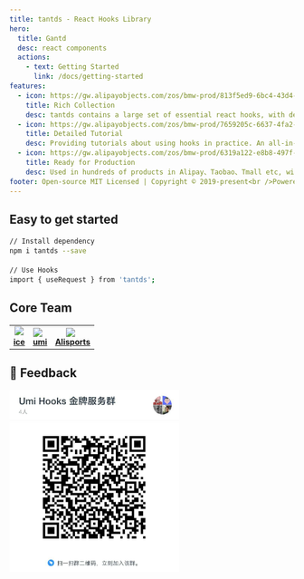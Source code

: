 ```yaml
---
title: tantds - React Hooks Library
hero:
  title: Gantd
  desc: react components
  actions:
    - text: Getting Started
      link: /docs/getting-started
features:
  - icon: https://gw.alipayobjects.com/zos/bmw-prod/813f5ed9-6bc4-43d4-9f74-ec81ecf35733/k7htg6n4_w144_h144.png
    title: Rich Collection
    desc: tantds contains a large set of essential react hooks, with demos and examples for each one of them.
  - icon: https://gw.alipayobjects.com/zos/bmw-prod/7659205c-6637-4fa2-8529-d32e5818304b/k7htflfb_w144_h144.png
    title: Detailed Tutorial
    desc: Providing tutorials about using hooks in practice. An all-in-one place to learn for pro coders and newcomers.
  - icon: https://gw.alipayobjects.com/zos/bmw-prod/6319a122-e8b8-497f-9b45-37cfbe77edaa/k7htfx7t_w144_h144.png
    title: Ready for Production
    desc: Used in hundreds of products in Alipay、Taobao、Tmall etc, with high quality and robustness.
footer: Open-source MIT Licensed | Copyright © 2019-present<br />Powered by [dumi](https://d.umijs.org)
---
```


## Easy to get started

```bash
// Install dependency
npm i tantds --save

// Use Hooks
import { useRequest } from 'tantds';
```

## Core Team

<table>
  <tbody>
    <tr>
      <td align="center">
        <a target="_blank" href="https://github.com/alibaba/ice">
          <img
            width="32"
            src="https://img.alicdn.com/tfs/TB1Jd.tb79l0K4jSZFKXXXFjpXa-482-264.png"
          />
          <br>
          <strong>ice</strong>
        </a>
      </td>
      <td align="center">
        <a target="_blank" href="https://github.com/umijs/umi">
          <img
            width="32"
            style="vertical-align: -0.32em; margin-right: 8px;"
            src="https://img.alicdn.com/tfs/TB1fhqaLAT2gK0jSZFkXXcIQFXa-132-130.png"
          />
          <br>
          <strong>umi</strong>
        </a>
      </td>
       <td align="center">
        <a target="_blank" href="https://www.alisports.com/">
          <img
            width="32"
            style="vertical-align: -0.32em; margin-right: 8px;"
            src="https://gw.alicdn.com/tfs/TB13XKjLuL2gK0jSZFmXXc7iXXa-205-59.png"
          />
          <br>
          <strong>Alisports</strong>
        </a>
      </td>
    </tr>
  </tbody>
</table>

## 👥 Feedback

<img src="https://raw.githubusercontent.com/alibaba/hooks/master/dingtalk.jpg" width="300" />
